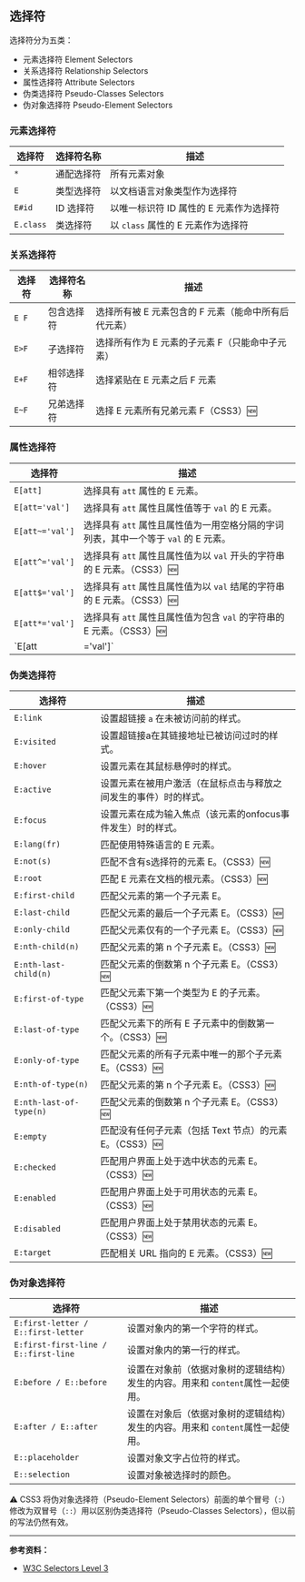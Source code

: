 ## 选择符

选择符分为五类：

* 元素选择符 Element Selectors
* 关系选择符 Relationship Selectors
* 属性选择符 Attribute Selectors
* 伪类选择符 Pseudo-Classes Selectors
* 伪对象选择符 Pseudo-Element Selectors

### 元素选择符

| 选择符    | 选择符名称 | 描述                                    |
| --------- | ---------- | --------------------------------------- |
| `*`       | 通配选择符 | 所有元素对象                            |
| `E`       | 类型选择符 | 以文档语言对象类型作为选择符            |
| `E#id`    | ID 选择符  | 以唯一标识符 ID 属性的 E 元素作为选择符 |
| `E.class` | 类选择符   | 以 `class` 属性的 E 元素作为选择符      |

### 关系选择符

| 选择符 | 选择符名称 | 描述                                                 |
| ------ | ---------- | ---------------------------------------------------- |
| `E F`  | 包含选择符 | 选择所有被 E 元素包含的 F 元素（能命中所有后代元素） |
| `E>F`  | 子选择符   | 选择所有作为 E 元素的子元素 F（只能命中子元素）      |
| `E+F`  | 相邻选择符 | 选择紧贴在 E 元素之后 F 元素                         |
| `E~F`  | 兄弟选择符 | 选择 E 元素所有兄弟元素 F（CSS3）🆕                   |

### 属性选择符

| 选择符          | 描述                                                         |
| --------------- | ------------------------------------------------------------ |
| `E[att]`        | 选择具有 `att` 属性的 E 元素。                               |
| `E[att='val']`  | 选择具有 `att` 属性且属性值等于 `val` 的 E 元素。            |
| `E[att~='val']` | 选择具有 `att` 属性且属性值为一用空格分隔的字词列表，其中一个等于 `val` 的 E 元素。 |
| `E[att^='val']` | 选择具有 `att` 属性且属性值为以 `val` 开头的字符串的 E 元素。（CSS3）🆕 |
| `E[att$='val']` | 选择具有 `att` 属性且属性值为以 `val` 结尾的字符串的 E 元素。（CSS3）🆕 |
| `E[att*='val']` | 选择具有 `att` 属性且属性值为包含 `val` 的字符串的 E 元素。（CSS3）🆕 |
| `E[att|='val']` | 选择具有 `att` 属性且属性值为以 `val` 开头并用连接符 `-` 分隔的字符串的E元素，如果属性值仅为 `val`，也将被选择。 |

### 伪类选择符

| 选择符                  | 描述                                                         |
| ----------------------- | ------------------------------------------------------------ |
| `E:link`                | 设置超链接 `a` 在未被访问前的样式。                          |
| `E:visited`             | 设置超链接a在其链接地址已被访问过时的样式。                  |
| `E:hover`               | 设置元素在其鼠标悬停时的样式。                               |
| `E:active`              | 设置元素在被用户激活（在鼠标点击与释放之间发生的事件）时的样式。 |
| `E:focus`               | 设置元素在成为输入焦点（该元素的onfocus事件发生）时的样式。  |
| `E:lang(fr)`            | 匹配使用特殊语言的 E 元素。                                  |
| `E:not(s)`              | 匹配不含有s选择符的元素 E。（CSS3）🆕                         |
| `E:root`                | 匹配 E 元素在文档的根元素。（CSS3）🆕                         |
| `E:first-child`         | 匹配父元素的第一个子元素 E。                                 |
| `E:last-child`          | 匹配父元素的最后一个子元素 E。（CSS3）🆕                      |
| `E:only-child`          | 匹配父元素仅有的一个子元素 E。（CSS3）🆕                      |
| `E:nth-child(n)`        | 匹配父元素的第 n 个子元素 E。（CSS3）🆕                       |
| `E:nth-last-child(n)`   | 匹配父元素的倒数第 n 个子元素 E。（CSS3）🆕                   |
| `E:first-of-type`       | 匹配父元素下第一个类型为 E 的子元素。（CSS3）🆕               |
| `E:last-of-type`        | 匹配父元素下的所有 E 子元素中的倒数第一个。（CSS3）🆕         |
| `E:only-of-type`        | 匹配父元素的所有子元素中唯一的那个子元素 E。（CSS3）🆕        |
| `E:nth-of-type(n)`      | 匹配父元素的第 n 个子元素 E。（CSS3）🆕                       |
| `E:nth-last-of-type(n)` | 匹配父元素的倒数第 n 个子元素 E。（CSS3）🆕                   |
| `E:empty`               | 匹配没有任何子元素（包括 Text 节点）的元素 E。（CSS3）🆕      |
| `E:checked`             | 匹配用户界面上处于选中状态的元素 E。（CSS3）🆕                |
| `E:enabled`             | 匹配用户界面上处于可用状态的元素 E。（CSS3）🆕                |
| `E:disabled`            | 匹配用户界面上处于禁用状态的元素 E。（CSS3）🆕                |
| `E:target`              | 匹配相关 URL 指向的 E 元素。（CSS3）🆕                        |

### 伪对象选择符

| 选择符                               | 描述                                                         |
| ------------------------------------ | ------------------------------------------------------------ |
| `E:first-letter / E::first-letter`   | 设置对象内的第一个字符的样式。                               |
| `E:first-first-line / E::first-line` | 设置对象内的第一行的样式。                                   |
| `E:before / E::before`               | 设置在对象前（依据对象树的逻辑结构）发生的内容。用来和 `content`属性一起使用。 |
| `E:after / E::after`                 | 设置在对象后（依据对象树的逻辑结构）发生的内容。用来和 `content`属性一起使用。 |
| `E::placeholder`                     | 设置对象文字占位符的样式。                                   |
| `E::selection`                       | 设置对象被选择时的颜色。                                     |

⚠️ CSS3 将伪对象选择符（Pseudo-Element Selectors）前面的单个冒号（`:`）修改为双冒号（`::`）用以区别伪类选择符（Pseudo-Classes Selectors），但以前的写法仍然有效。

---

**参考资料：**

* [W3C Selectors Level 3](https://www.w3.org/TR/selectors-3/)